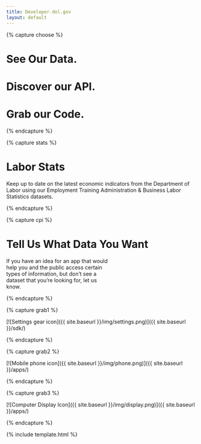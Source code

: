 ```yaml
---
title: Developer.dol.gov
layout: default
---
```


{% capture choose %}

# See Our Data.

# Discover our API.

# Grab our Code.


{% endcapture %}

{% capture stats %}

# Labor Stats

Keep up to date on the latest economic indicators from the Department of Labor using our Employment Training Administration & Business Labor Statistics datasets.

{% endcapture %}

{% capture cpi %}

# Tell Us What Data You Want
If you have an idea for an app that would  
help you and the public access certain  
types of information, but don’t see a  
dataset that you’re looking for, let us  
know. 

{% endcapture %}


{% capture grab1 %}

[![Settings gear icon]({{ site.baseurl }}/img/settings.png)]({{ site.baseurl }}/sdk/)

{% endcapture %}

{% capture grab2 %}

[![Mobile phone icon]({{ site.baseurl }}/img/phone.png)]({{ site.baseurl }}/apps/)
  

{% endcapture %}

{% capture grab3 %}

[![Computer Display Icon]({{ site.baseurl }}/img/display.png)]({{ site.baseurl }}/apps/)
 

{% endcapture %}


{% include template.html %}